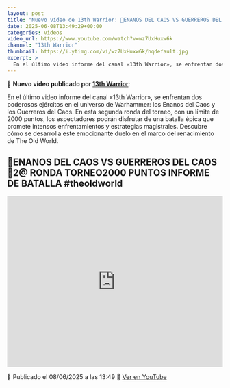 ```yaml
---
layout: post
title: "Nuevo vídeo de 13th Warrior: 🎲ENANOS DEL CAOS VS GUERREROS DEL CAOS🎲2@ RONDA TORNEO2000 PUNTOS INFORME DE BATALLA  #theoldworld"
date: 2025-06-08T13:49:29+00:00
categories: videos
video_url: https://www.youtube.com/watch?v=wz7UxHuxw6k
channel: "13th Warrior"
thumbnail: https://i.ytimg.com/vi/wz7UxHuxw6k/hqdefault.jpg
excerpt: >
  En el último video informe del canal «13th Warrior», se enfrentan dos poderosos ejércitos en el universo de Warhammer: los Enanos del Caos y los Guerreros del Caos. En esta segunda ronda del torneo, con un límite de 2000 puntos, los espectadores podrán disfrutar de una batalla épica que promete intensos enfrentamientos y estrategias magistrales. Descubre cómo se desarrolla este emocionante duelo en el marco del renacimiento de The Old World.
---
```


🎥 **Nuevo vídeo publicado por [13th Warrior](https://www.youtube.com/channel/UCYOhXS04iLg68Sro80yF_1w)**:

En el último video informe del canal «13th Warrior», se enfrentan dos poderosos ejércitos en el universo de Warhammer: los Enanos del Caos y los Guerreros del Caos. En esta segunda ronda del torneo, con un límite de 2000 puntos, los espectadores podrán disfrutar de una batalla épica que promete intensos enfrentamientos y estrategias magistrales. Descubre cómo se desarrolla este emocionante duelo en el marco del renacimiento de The Old World.

## 🎲ENANOS DEL CAOS VS GUERREROS DEL CAOS🎲2@ RONDA TORNEO2000 PUNTOS INFORME DE BATALLA  #theoldworld

<iframe width="100%" height="400" src="https://www.youtube.com/embed/wz7UxHuxw6k" frameborder="0" allowfullscreen></iframe>

📅 Publicado el 08/06/2025 a las 13:49
🔗 [Ver en YouTube](https://www.youtube.com/watch?v=wz7UxHuxw6k)

